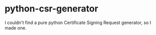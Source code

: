 python-csr-generator
====================

I couldn't find a pure python Certificate Signing Request generator, so I made one.
